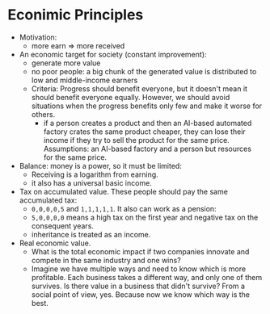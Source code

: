 # Econimic Principles

- Motivation:
  - more earn => more received
- An economic target for  society (constant improvement):
  - generate more value
  - no poor people: a big chunk of the generated value is distributed to low and middle-income earners
  - Criteria: Progress should benefit everyone, but it doesn't mean it should benefit everyone equally. However, we should avoid situations when the progress benefits only few and make it worse for others.
    - if a person creates a product and then an AI-based automated factory crates the same product cheaper, they can lose their income if they try to sell the product for the same price. Assumptions: an AI-based factory and a person but resources for the same price.
- Balance: money is a power, so it must be limited:
  - Receiving is a logarithm from earning.
  - it also has a universal basic income.
- Tax on accumulated value. These people should pay the same accumulated tax:
  - `0,0,0,0,5` and `1,1,1,1,1`.
  It also can work as a pension:
  - `5,0,0,0,0` means a high tax on the first year and negative tax on the consequent years.
  - inheritance is treated as an income.
- Real economic value.
  - What is the total economic impact if two companies innovate and compete in the same industry and one wins?
  - Imagine we have multiple ways and need to know which is more profitable. Each business takes a different way, and only one of them survives. Is there value in a business that didn't survive? From a social point of view, yes. Because now we know which way is the best. 
